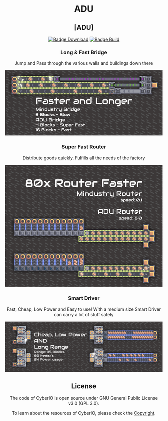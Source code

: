 <div align="center">

# ADU
## [ADU]

[![Badge Download]][Download]
[![Badge Build]][LDownload]

### Long & Fast Bridge
Jump and Pass through the various walls and buildings down there

![Bridge](project/setting/image/bridge-spoiler.png)

### Super Fast Router
Distribute goods quickly. Fulfills all the needs of the factory

![Router](project/setting/image/router-spoiler.png)

### Smart Driver
Fast, Cheap, Low Power and Easy to use! With a medium size Smart Driver can carry a lot of stuff safely

![Driver](project/setting/image/smart-driver.png)

## License

The code of CyberIO is open source under GNU General Public License v3.0 (GPL 3.0).

To learn about the resources of CyberIO, please check the [Copyright](COPYRIGHT.md).
</div>

<!-----------------------------------------------------[ LINK ]------------------------------------------------------>

<!-----------------------------------------------------[ BADGE]------------------------------------------------------>

[Badge Build]: https://img.shields.io/badge/DOWNLOAD%20LATEST%BUILD-BETA%20Version-f5e342?style=for-the-badge&logo=docusign&logoColor=951F1B

[Badge Download]: https://img.shields.io/github/downloads/liplum/CyberIO/total?color=023a46&label=Download&logo=docusign&logoColor=white&style=for-the-badge&labelColor=034e5e

<!------------------------------------------------------------------------------------------------------------------->

[LDownload]: https://github.com/RakaGIT/ReTurret/archive/refs/heads/main.zip

[Download]: https://github.com/liplum/CyberIO/releases/latest